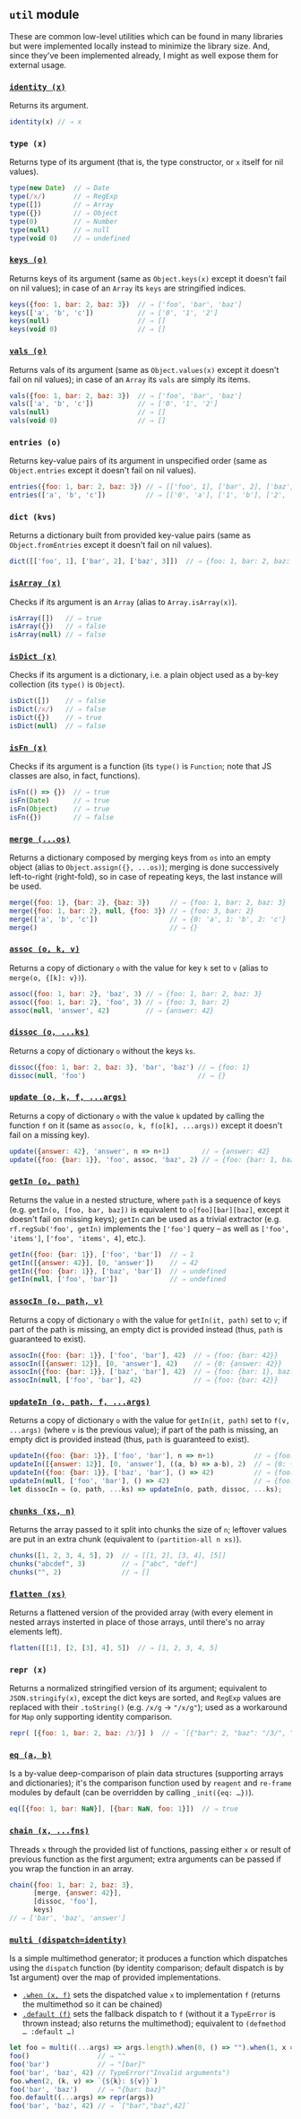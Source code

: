 ## `util` module

These are common low-level utilities which can be found in many libraries but were implemented locally instead
to minimize the library size. And, since they've been implemented already, I might as well expose them for external usage.

### [`identity (x)`](https://clojuredocs.org/clojure.core/identity)
Returns its argument.
```js
identity(x) // ⇒ x
```

### `type (x)`
Returns type of its argument (that is, the type constructor, or `x` itself for nil values).
```js
type(new Date)  // ⇒ Date
type(/x/)       // ⇒ RegExp
type([])        // ⇒ Array
type({})        // ⇒ Object
type(0)         // ⇒ Number
type(null)      // ⇒ null
type(void 0)    // ⇒ undefined
```

### [`keys (o)`](https://clojuredocs.org/clojure.core/keys)
Returns keys of its argument (same as `Object.keys(x)` except it doesn't fail on nil values);
in case of an `Array` its `keys` are stringified indices.
```js
keys({foo: 1, bar: 2, baz: 3})  // ⇒ ['foo', 'bar', 'baz']
keys(['a', 'b', 'c'])           // ⇒ ['0', '1', '2']
keys(null)                      // ⇒ []
keys(void 0)                    // ⇒ []
```

### [`vals (o)`](https://clojuredocs.org/clojure.core/vals)
Returns vals of its argument (same as `Object.values(x)` except it doesn't fail on nil values);
in case of an `Array` its `vals` are simply its items.
```js
vals({foo: 1, bar: 2, baz: 3})  // ⇒ ['foo', 'bar', 'baz']
vals(['a', 'b', 'c'])           // ⇒ ['0', '1', '2']
vals(null)                      // ⇒ []
vals(void 0)                    // ⇒ []
```

### `entries (o)`
Returns key-value pairs of its argument in unspecified order (same as `Object.entries` except it doesn't fail on nil values).
```js
entries({foo: 1, bar: 2, baz: 3}) // ⇒ [['foo', 1], ['bar', 2], ['baz', 3]]
entries(['a', 'b', 'c'])          // ⇒ [['0', 'a'], ['1', 'b'], ['2', 'c']]
```

### `dict (kvs)`
Returns a dictionary built from provided key-value pairs (same as `Object.fromEntries` except it doesn't fail on nil values).
```js
dict([['foo', 1], ['bar', 2], ['baz', 3]])  // ⇒ {foo: 1, bar: 2, baz: 3}
```
### [`isArray (x)`](https://clojuredocs.org/clojure.core/vector_q)
Checks if its argument is an `Array` (alias to `Array.isArray(x)`).
```js
isArray([])   // ⇒ true
isArray({})   // ⇒ false
isArray(null) // ⇒ false
```

### [`isDict (x)`](https://clojuredocs.org/clojure.core/map_q)
Checks if its argument is a dictionary, i.e. a plain object used as a by-key collection (its `type()` is `Object`).
```js
isDict([])    // ⇒ false
isDict(/x/)   // ⇒ false
isDict({})    // ⇒ true
isDict(null)  // ⇒ false
```

### [`isFn (x)`](https://cljs.github.io/api/cljs.core/fnQMARK)
Checks if its argument is a function (its `type()` is `Function`; note that JS classes are also, in fact, functions).
```js
isFn(() => {})  // ⇒ true
isFn(Date)      // ⇒ true
isFn(Object)    // ⇒ true
isFn({})        // ⇒ false
```

### [`merge (...os)`](https://clojuredocs.org/clojure.core/merge)
Returns a dictionary composed by merging keys from `os` into an empty object (alias to `Object.assign({}, ...os)`);
merging is done successively left-to-right (right-fold), so in case of repeating keys, the last instance will be used.
```js
merge({foo: 1}, {bar: 2}, {baz: 3})     // ⇒ {foo: 1, bar: 2, baz: 3}
merge({foo: 1, bar: 2}, null, {foo: 3}) // ⇒ {foo: 3, bar: 2}
merge(['a', 'b', 'c'])                  // ⇒ {0: 'a', 1: 'b', 2: 'c'}
merge()                                 // ⇒ {}
```

### [`assoc (o, k, v)`](https://clojuredocs.org/clojure.core/assoc)
Returns a copy of dictionary `o` with the value for key `k` set to `v` (alias to `merge(o, {[k]: v})`).
```js
assoc({foo: 1, bar: 2}, 'baz', 3) // ⇒ {foo: 1, bar: 2, baz: 3}
assoc({foo: 1, bar: 2}, 'foo', 3) // ⇒ {foo: 3, bar: 2}
assoc(null, 'answer', 42)         // ⇒ {answer: 42}
```

### [`dissoc (o, ...ks)`](https://clojuredocs.org/clojure.core/dissoc)
Returns a copy of dictionary `o` without the keys `ks`.
```js
dissoc({foo: 1, bar: 2, baz: 3}, 'bar', 'baz') // ⇒ {foo: 1}
dissoc(null, 'foo')                            // ⇒ {}
```

### [`update (o, k, f, ...args)`](https://clojuredocs.org/clojure.core/update)
Returns a copy of dictionary `o` with the value `k` updated by calling the function `f` on it
(same as `assoc(o, k, f(o[k], ...args))` except it doesn't fail on a missing key).
```js
update({answer: 42}, 'answer', n => n+1)        // ⇒ {answer: 42}
update({foo: {bar: 1}}, 'foo', assoc, 'baz', 2) // ⇒ {foo: {bar: 1, baz: 2}}
```

### [`getIn (o, path)`](https://clojuredocs.org/clojure.core/get-in)
Returns the value in a nested structure, where `path` is a sequence of keys (e.g. `getIn(o, [foo, bar, baz])`
is equivalent to `o[foo][bar][baz]`, except it doesn't fail on missing keys); `getIn` can be used
as a trivial extractor (e.g. `rf.regSub('foo', getIn)` implements the `['foo']` query –
as well as `['foo', 'items']`, `['foo', 'items', 4]`, etc.).
```js
getIn({foo: {bar: 1}}, ['foo', 'bar'])  // ⇒ 1
getIn([{answer: 42}], [0, 'answer'])    // ⇒ 42
getIn({foo: {bar: 1}}, ['baz', 'bar'])  // ⇒ undefined
getIn(null, ['foo', 'bar'])             // ⇒ undefined
```

### [`assocIn (o, path, v)`](https://clojuredocs.org/clojure.core/assoc-in)
Returns a copy of dictionary `o` with the value for `getIn(it, path)` set to `v`;
if part of the path is missing, an empty dict is provided instead (thus, `path` is guaranteed to exist).
```js
assocIn({foo: {bar: 1}}, ['foo', 'bar'], 42)  // ⇒ {foo: {bar: 42}}
assocIn([{answer: 12}], [0, 'answer'], 42)    // ⇒ {0: {answer: 42}}
assocIn({foo: {bar: 1}}, ['baz', 'bar'], 42)  // ⇒ {foo: {bar: 1}, baz: {bar: 42}}
assocIn(null, ['foo', 'bar'], 42)             // ⇒ {foo: {bar: 42}}
```

### [`updateIn (o, path, f, ...args)`](https://clojuredocs.org/clojure.core/update-in)
Returns a copy of dictionary `o` with the value for `getIn(it, path)` set to `f(v, ...args)` (where `v` is the previous value);
if part of the path is missing, an empty dict is provided instead (thus, `path` is guaranteed to exist).
```js
updateIn({foo: {bar: 1}}, ['foo', 'bar'], n => n+1)          // ⇒ {foo: {bar: 2}}
updateIn([{answer: 12}], [0, 'answer'], ((a, b) => a-b), 2)  // ⇒ {0: {answer: 10}}
updateIn({foo: {bar: 1}}, ['baz', 'bar'], () => 42)          // ⇒ {foo: {bar: 1}, baz: {bar: 42}}
updateIn(null, ['foo', 'bar'], () => 42)                     // ⇒ {foo: {bar: 42}}
let dissocIn = (o, path, ...ks) => updateIn(o, path, dissoc, ...ks);
```

### [`chunks (xs, n)`](https://clojuredocs.org/clojure.core/partition-all)
Returns the array passed to it split into chunks the size of `n`;
leftover values are put in an extra chunk (equivalent to `(partition-all n xs)`).
```js
chunks([1, 2, 3, 4, 5], 2)  // ⇒ [[1, 2], [3, 4], [5]]
chunks("abcdef", 3)         // ⇒ ["abc", "def"]
chunks("", 2)               // ⇒ []
```

### [`flatten (xs)`](https://clojuredocs.org/clojure.core/flatten)
Returns a flattened version of the provided array (with every element in nested arrays
insterted in place of those arrays, until there's no array elements left).
```js
flatten([[1], [2, [3], 4], 5])  // ⇒ [1, 2, 3, 4, 5]
```

### `repr (x)`
Returns a normalized stringified version of its argument; equivalent to `JSON.stringify(x)`,
except the dict keys are sorted, and `RegExp` values are replaced with their `.toString()` (e.g. `/x/g` → `"/x/g"`);
used as a workaround for `Map` only supporting identity comparison.
```js
repr( [{foo: 1, bar: 2, baz: /3/}] )  // ⇒ `[{"bar": 2, "baz": "/3/", "foo": 1}]`
```

### [`eq (a, b)`](https://clojuredocs.org/clojure.core/%3D)
Is a by-value deep-comparison of plain data structures (supporting arrays and dictionaries);
it's the comparison function used by `reagent` and `re-frame` modules by default (can be overridden by calling `_init({eq: …})`).
```js
eq([{foo: 1, bar: NaN}], [{bar: NaN, foo: 1}])  // ⇒ true
```

### [`chain (x, ...fns)`](https://clojuredocs.org/clojure.core/-%3E)
Threads `x` through the provided list of functions, passing either `x` or result of previous function as the first argument;
extra arguments can be passed if you wrap the function in an array.
```js
chain({foo: 1, bar: 2, baz: 3},
      [merge, {answer: 42}],
      [dissoc, 'foo'],
      keys)
// ⇒ ['bar', 'baz', 'answer']
```

### [`multi (dispatch=identity)`](https://clojuredocs.org/clojure.core/defmulti)
Is a simple multimethod generator; it produces a function which dispatches using the `dispatch` function
(by identity comparison; default dispatch is by 1st argument) over the map of provided implementations.
* [`.when (x, f)`](https://clojuredocs.org/clojure.core/defmethod) sets the dispatched value `x` to implementation `f`
  (returns the multimethod so it can be chained)
* [`.default (f)`](https://clojuredocs.org/clojure.core/defmethod) sets the fallback dispatch to `f`
  (without it a `TypeError` is thrown instead; also returns the multimethod); equivalent to `(defmethod … :default …)`
```js
let foo = multi((...args) => args.length).when(0, () => "").when(1, x => `[${x}]`)
foo()                 // ⇒ ""
foo('bar')            // ⇒ "[bar]"
foo('bar', 'baz', 42) // TypeError("Invalid arguments")
foo.when(2, (k, v) => `{${k}: ${v}}`)
foo('bar', 'baz')     // ⇒ "{bar: baz}"
foo.default((...args) => repr(args))
foo('bar', 'baz', 42) // ⇒ `["bar","baz",42]`
```
